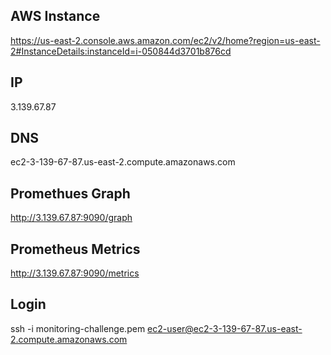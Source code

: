 
## AWS Instance
https://us-east-2.console.aws.amazon.com/ec2/v2/home?region=us-east-2#InstanceDetails:instanceId=i-050844d3701b876cd

## IP 
3.139.67.87

## DNS
ec2-3-139-67-87.us-east-2.compute.amazonaws.com

## Promethues Graph
http://3.139.67.87:9090/graph

## Prometheus Metrics
http://3.139.67.87:9090/metrics

## Login
ssh -i monitoring-challenge.pem ec2-user@ec2-3-139-67-87.us-east-2.compute.amazonaws.com 
